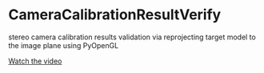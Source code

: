 # CameraCalibrationResultVerify
stereo camera calibration results validation via reprojecting target model to the image plane using PyOpenGL

[Watch the video](https://www.youtube.com/watch?v=WUE31774weQ)
